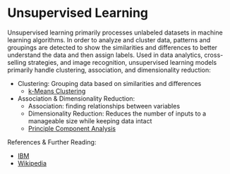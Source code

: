 # Unsupervised Learning

Unsupervised learning primarily processes unlabeled datasets in machine learning algorithms. In order to analyze and cluster data, patterns and groupings are detected to show the similarities and differences to better understand the data and then assign labels. Used in data analytics, cross-selling strategies, and image recognition, unsupervised learning models primarily handle clustering, association, and dimensionality reduction:
- Clustering: Grouping data based on similarities and differences
  - [k-Means Clustering](https://github.com/iobermeier/INDE-577-Data-Science-and-Machine-Learning/tree/main/Unsupervised-Learning/0-k-Means-Clustering) 
- Association & Dimensionality Reduction: 
  - Association: finding relationships between variables
  - Dimensionality Reduction: Reduces the number of inputs to a manageable size while keeping data intact
  - [Principle Component Analysis](https://github.com/iobermeier/INDE-577-Data-Science-and-Machine-Learning/tree/main/Unsupervised-Learning/1-Principle-Component-Analysis)

References & Further Reading:
- [IBM](https://www.ibm.com/cloud/learn/unsupervised-learning)
- [Wikipedia](https://en.wikipedia.org/wiki/Unsupervised_learning)
